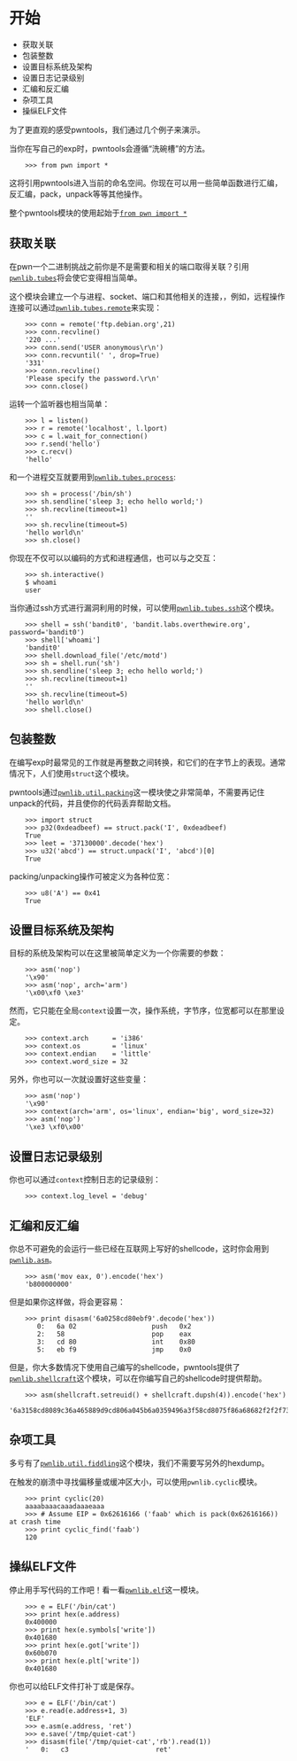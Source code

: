 # 开始
<!-- MarkdownTOC -->

- 获取关联
- 包装整数
- 设置目标系统及架构
- 设置日志记录级别
- 汇编和反汇编
- 杂项工具
- 操纵ELF文件

<!-- /MarkdownTOC -->


为了更直观的感受pwntools，我们通过几个例子来演示。

当你在写自己的exp时，pwntools会遵循“洗碗槽”的方法。

		>>> from pwn import *

这将引用pwntools进入当前的命名空间。你现在可以用一些简单函数进行汇编，反汇编，pack，unpack等等其他操作。

整个pwntools模块的使用起始于[`from pwn import *`](4.from_pwn_import_*)

## 获取关联

在pwn一个二进制挑战之前你是不是需要和相关的端口取得关联？引用[`pwnlib.tubes`](https://pwntools.readthedocs.io/en/latest/tubes.html#module-pwnlib.tubes)将会使它变得相当简单。

这个模块会建立一个与进程、socket、端口和其他相关的连接，，例如，远程操作连接可以通过[`pwnlib.tubes.remote`](https://pwntools.readthedocs.io/en/latest/tubes/sockets.html#module-pwnlib.tubes.remote)来实现：

		>>> conn = remote('ftp.debian.org',21)
		>>> conn.recvline() 
		'220 ...'
		>>> conn.send('USER anonymous\r\n')
		>>> conn.recvuntil(' ', drop=True)
		'331'
		>>> conn.recvline()
		'Please specify the password.\r\n'
		>>> conn.close()

运转一个监听器也相当简单：

		>>> l = listen()
		>>> r = remote('localhost', l.lport)
		>>> c = l.wait_for_connection()
		>>> r.send('hello')
		>>> c.recv()
		'hello'

和一个进程交互就要用到[`pwnlib.tubes.process`](https://pwntools.readthedocs.io/en/latest/tubes/processes.html#module-pwnlib.tubes.process):

		>>> sh = process('/bin/sh')
		>>> sh.sendline('sleep 3; echo hello world;')
		>>> sh.recvline(timeout=1)
		''
		>>> sh.recvline(timeout=5)
		'hello world\n'
		>>> sh.close()

你现在不仅可以以编码的方式和进程通信，也可以与之交互：

		>>> sh.interactive() 
		$ whoami
		user

当你通过ssh方式进行漏洞利用的时候，可以使用[`pwnlib.tubes.ssh`](https://pwntools.readthedocs.io/en/latest/tubes/ssh.html#module-pwnlib.tubes.ssh)这个模块。

		>>> shell = ssh('bandit0', 'bandit.labs.overthewire.org', 		password='bandit0')
		>>> shell['whoami']
		'bandit0'
		>>> shell.download_file('/etc/motd')
		>>> sh = shell.run('sh')
		>>> sh.sendline('sleep 3; echo hello world;') 
		>>> sh.recvline(timeout=1)
		''
		>>> sh.recvline(timeout=5)
		'hello world\n'
		>>> shell.close()

## 包装整数

在编写exp时最常见的工作就是再整数之间转换，和它们的在字节上的表现。通常情况下，人们使用`struct`这个模块。

pwntools通过[`pwnlib.util.packing`](https://pwntools.readthedocs.io/en/latest/util/packing.html#module-pwnlib.util.packing)这一模块使之非常简单，不需要再记住unpack的代码，并且使你的代码丢弃帮助文档。

		>>> import struct
		>>> p32(0xdeadbeef) == struct.pack('I', 0xdeadbeef)
		True
		>>> leet = '37130000'.decode('hex')
		>>> u32('abcd') == struct.unpack('I', 'abcd')[0]
		True

packing/unpacking操作可被定义为各种位宽：

		>>> u8('A') == 0x41
		True

## 设置目标系统及架构

目标的系统及架构可以在这里被简单定义为一个你需要的参数：

		>>> asm('nop')
		'\x90'
		>>> asm('nop', arch='arm')
		'\x00\xf0 \xe3'

然而，它只能在全局`context`设置一次，操作系统，字节序，位宽都可以在那里设定。

		>>> context.arch      = 'i386'
		>>> context.os        = 'linux'
		>>> context.endian    = 'little'
		>>> context.word_size = 32

另外，你也可以一次就设置好这些变量：

		>>> asm('nop')
		'\x90'
		>>> context(arch='arm', os='linux', endian='big', word_size=32)
		>>> asm('nop')
		'\xe3 \xf0\x00'

## 设置日志记录级别

你也可以通过`context`控制日志的记录级别：

		>>> context.log_level = 'debug'

## 汇编和反汇编

你总不可避免的会运行一些已经在互联网上写好的shellcode，这时你会用到[`pwnlib.asm`](https://pwntools.readthedocs.io/en/latest/asm.html#module-pwnlib.asm)。

		>>> asm('mov eax, 0').encode('hex')
		'b800000000'

但是如果你这样做，将会更容易：

		>>> print disasm('6a0258cd80ebf9'.decode('hex'))
   		   0:   6a 02                   push   0x2
   		   2:   58                      pop    eax
   		   3:   cd 80                   int    0x80
   		   5:   eb f9                   jmp    0x0

但是，你大多数情况下使用自己编写的shellcode，pwntools提供了[`pwnlib.shellcraft`](https://pwntools.readthedocs.io/en/latest/shellcraft.html#module-pwnlib.shellcraft)这个模块，可以在你编写自己的shellcode时提供帮助。

		>>> asm(shellcraft.setreuid() + shellcraft.dupsh(4)).encode('hex')
		'6a3158cd8089c36a465889d9cd806a045b6a0359496a3f58cd8075f86a68682f2f2f73682f62696e6a0b5889e331c999cd80'

## 杂项工具

多亏有了[`pwnlib.util.fiddling`](https://pwntools.readthedocs.io/en/latest/util/fiddling.html#module-pwnlib.util.fiddling)这个模块，我们不需要写另外的hexdump。

在触发的崩溃中寻找偏移量或缓冲区大小，可以使用`pwnlib.cyclic`模块。

		>>> print cyclic(20)
		aaaabaaacaaadaaaeaaa
		>>> # Assume EIP = 0x62616166 ('faab' which is pack(0x62616166)) at crash time
		>>> print cyclic_find('faab')
		120

## 操纵ELF文件

停止用手写代码的工作吧！看一看[`pwnlib.elf`](https://pwntools.readthedocs.io/en/latest/elf.html#module-pwnlib.elf)这一模块。

		>>> e = ELF('/bin/cat')
		>>> print hex(e.address) 
		0x400000
		>>> print hex(e.symbols['write']) 
		0x401680
		>>> print hex(e.got['write']) 
		0x60b070
		>>> print hex(e.plt['write']) 
		0x401680

你也可以给ELF文件打补丁或是保存。

		>>> e = ELF('/bin/cat')
		>>> e.read(e.address+1, 3)
		'ELF'
		>>> e.asm(e.address, 'ret')
		>>> e.save('/tmp/quiet-cat')
		>>> disasm(file('/tmp/quiet-cat','rb').read(1))
		'   0:   c3                      ret'
